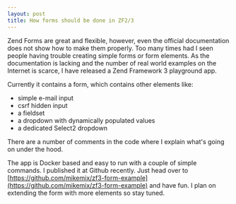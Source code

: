 ```yaml
---
layout: post
title: How forms should be done in ZF2/3
---
```


Zend Forms are great and flexible, however, even the official documentation does not show how to make them properly. Too many times had I seen people having trouble creating simple forms or form elements.
As the documentation is lacking and the number of real world examples on the Internet is scarce, I have released a Zend Framework 3 playground app.

Currently it contains a form, which contains other elements like:
* simple e-mail input
* csrf hidden input
* a fieldset
* a dropdown with dynamically populated values
* a dedicated Select2 dropdown

There are a number of comments in the code where I explain what's going on under the hood.

The app is Docker based and easy to run with a couple of simple commands. I published it at Github recently. Just head over to [https://github.com/mikemix/zf3-form-example](https://github.com/mikemix/zf3-form-example) and have fun. I plan on extending the form with more elements so stay tuned.
